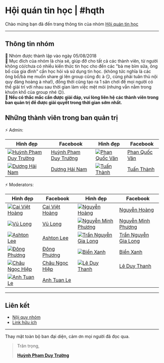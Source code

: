 # Hội quán tin học \| \#hqth

Chào mừng bạn đã đến trang thông tin của nhóm [Hội quán tin học](https://fb.com/groups/hoiquantinhoc/)

---

## Thông tin nhóm

:small_orange_diamond: Nhóm được thành lập vào ngày 05/08/2018  
:small_orange_diamond: Mục đích của nhóm là chia sẻ, giúp đỡ cho tất cả các thành viên, từ người không có/chưa có nhiều kiến thức tin học cho đến các "bà mẹ bỉm sữa, ông bố của gia đình" cần học hỏi và sử dụng tin học. (không tức nghĩa là các ông bố/bà mẹ muốn share gì lên group cũng đc à :smirk:, cũng phải tuân thủ nội quy đàng hoàng à nha!), đồng thời cũng tạo ra 1 sân chơi để mọi người có thể giải trí với nhau sau thời gian làm việc mệt mỏi (nhưng vẫn nằm trong khuôn khổ của group nhé :wink:).  
**:small_orange_diamond: Nếu có thắc mắc cần được giải đáp, vui lòng liên hệ các thành viên trong ban quản trị để được giải quyết trong thời gian sớm nhất.**

## Những thành viên trong ban quản trị

:zap: Admin\:  

Hình đẹp | Facebook | Hình đẹp | Facebook
---------|----------|----------|---------
[![Huỳnh Phạm Duy Trường](https://graph.facebook.com/100003406471977/picture)](https://www.facebook.com/100003406471977) | [Huỳnh Phạm Duy Trường](https://www.facebook.com/100003406471977) | [![Phan Quốc Văn](https://graph.facebook.com/100000255969597/picture)](https://www.facebook.com/phanquocvan) | [Phan Quốc Văn](https://www.facebook.com/phanquocvan)
[![Dương Hải Nam](https://graph.facebook.com/100003601445063/picture)](https://www.facebook.com/duonghai.nam.1980) | [Dương Hải Nam](https://www.facebook.com/duonghai.nam.1980) | [![Tuấn Thành](https://graph.facebook.com/100001411920008/picture)](https://www.facebook.com/tuanthanh1502) | [Tuấn Thành](https://www.facebook.com/tuanthanh1502)

:zap: Moderators\:

Hình đẹp | Facebook | Hình đẹp | Facebook
---------|----------|----------|---------
[![Cai Việt Hoàng](https://graph.facebook.com/1000031346782/picture)](https://www.facebook.com/1000031346782) | [Cai Việt Hoàng](https://www.facebook.com/1000031346782) | [![Nguyễn Hoàng](https://graph.facebook.com/100025632130254/picture)](https://www.facebook.com/hotrowindow) | [Nguyễn Hoàng](https://www.facebook.com/hotrowindow)
[![Vũ Long](https://graph.facebook.com/100013510368089/picture)](https://www.facebook.com/socbay66) | [Vũ Long](https://www.facebook.com/socbay66) | [![Nguyễn Minh Phương](https://graph.facebook.com/100003978645691/picture)](https://www.facebook.com/minhphuong.0210) | [Nguyễn Minh Phương](https://www.facebook.com/minhphuong.0210)
[![Ashton Lee](https://graph.facebook.com/100017002208953/picture)](https://www.facebook.com/AshtonLee.IT) | [Ashton Lee](https://www.facebook.com/AshtonLee.IT) | [![Trần Nguyễn Gia Long](https://graph.facebook.com/100015318524559/picture)](https://www.facebook.com/vuatrieunguyen) | [Trần Nguyễn Gia Long](https://www.facebook.com/vuatrieunguyen)
[![Đông Phương](https://graph.facebook.com/100003735621335/picture)](https://www.facebook.com/dongphuong2102) | [Đông Phương](https://www.facebook.com/dongphuong2102) | [![Biển Xanh](https://graph.facebook.com/100003922455895/picture)](https://www.facebook.com/bien.xanh.3158) | [Biển Xanh](https://www.facebook.com/bien.xanh.3158)
[![Châu Ngọc Hiệp](https://graph.facebook.com/100002894748236/picture)](https://www.facebook.com/hiepchau96) | [Châu Ngọc Hiệp](https://www.facebook.com/hiepchau96) | [![Lê Duy Thanh](https://graph.facebook.com/100000499607136/picture)](https://www.facebook.com/duythanh.le.182) | [Lê Duy Thanh](https://www.facebook.com/duythanh.le.182)
[![Anh Tuan Le](https://graph.facebook.com/100000136458267/picture)](https://www.facebook.com/anhtuanle.ktc) | [Anh Tuan Le](https://www.facebook.com/anhtuanle.ktc)

---

## Liên kết

+ [Nội quy nhóm](./noiquy)
+ [Link hữu ích](./linkhuuich)

---

Thay mặt toàn bộ ban đại diện, cảm ơn mọi người đã đọc qua.

> Trân trọng,  
>  
> **[Huỳnh Phạm Duy Trường](https://www.facebook.com/100003406471977)**